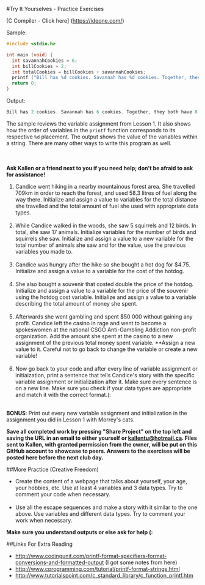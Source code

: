 #Try It Yourselves - Practice Exercises

[C Compiler - Click here] (https://ideone.com/)

Sample:
```c
#include <stdio.h>

int main (void) {
  int savannahCookies = 6;
  int billCookies = 2;
  int totalCookies = billCookies + savannahCookies;
  printf ("Bill has %d cookies. Savannah has %d cookies. Together, they both have %d cookies in total.", billCookies, savannahCookies, totalCookies);
  return 0;
}
```
Output:
```c
Bill has 2 cookies. Savannah has 6 cookies. Together, they both have 8 cookies in total.
```
The sample reviews the variable assignment from Lesson 1. It also shows how the order of variables in the ```printf``` function corresponds to its respective ```%d``` placement. The output shows the value of the variables within a string. There are many other ways to write this program as well. 
<br><br><br>

__Ask Kallen or a friend next to you if you need help; don't be afraid to ask for assistance!__

1. Candice went hiking in a nearby mountainous forest area. She travelled 709km in order to reach the forest, and used 58.3 litres of fuel along the way there. Initialize and assign a value to variables for the total distance she travelled and the total amount of fuel she used with appropriate data types.<br><br>
2. While Candice walked in the woods, she saw 5 squirrels and 12 birds. In total, she saw 17 animals. Initialize variables for the number of birds and squirrels she saw. Initialize and assign a value to a new variable for the total number of animals she saw and for the value, use the previous variables you made to.<br><br>
3. Candice was hungry after the hike so she bought a hot dog for $4.75. Initialize and assign a value to a variable for the cost of the hotdog.<br><br>
4. She also bought a souvenir that costed double the price of the hotdog. Initialize and assign a value to a variable for the price of the souvenir using the hotdog cost variable. Initialize and assign a value to a variable describing the total amount of money she spent.<br><br>
5. Afterwards she went gambling and spent $50 000 without gaining any profit. Candice left the casino in rage and went to become a spokeswomen at the national CSGO Anti-Gambling Addiction non-profit organization. Add the amount she spent at the casino to a new assignment of the previous total money spent variable. **Assign a new value to it. Careful not to go back to change the variable or create a new variable! <br><br>
6. Now go back to your code and after every line of variable assignment or initiaization, print a sentence that tells Candice's story with the specific variable assignment or initialization after it. Make sure every sentence is on a new line. Make sure you check if your data types are appropriate and match it with the correct format.(: <br><br>

__BONUS__: Print out every new variable assignment and initialization in the assignment you did in Lesson 1 with Morrey's cats.

__Save all completed work by pressing "Share Project" on the top left and saving the URL in an email to either yourself or kallentu@hotmail.ca. Files sent to Kallen, with granted permission from the owner, will be put on this GitHub account to showcase to peers. Answers to the exercises will be posted here before the next club day.__

##More Practice (Creative Freedom)
* Create the content of a webpage that talks about yourself, your age, your hobbies, etc. Use at least 4 variables and 3 data types. Try to comment your code when necessary.<br><br>
* Use all the escape sequences and make a story with it similar to the one above. Use variables and different data types. Try to comment your work when necessary.

__Make sure you understand outputs or else ask for help (:__

##Links For Extra Reading
* http://www.codingunit.com/printf-format-specifiers-format-conversions-and-formatted-output (I got some notes from here)
* http://www.cprogramming.com/tutorial/printf-format-strings.html
* http://www.tutorialspoint.com/c_standard_library/c_function_printf.htm
